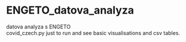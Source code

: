 # ENGETO_datova_analyza
datova analyza s ENGETO  
covid_czech.py just to run and see basic visualisations and csv tables.
